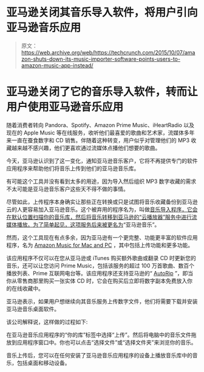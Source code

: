 # 亚马逊关闭其音乐导入软件，将用户引向亚马逊音乐应用

> 原文：<https://web.archive.org/web/https://techcrunch.com/2015/10/07/amazon-shuts-down-its-music-importer-software-points-users-to-amazon-music-app-instead/>

# 亚马逊关闭了它的音乐导入软件，转而让用户使用亚马逊音乐应用

随着消费者转向 Pandora、Spotify、Amazon Prime Music、iHeartRadio 以及现在的 Apple Music 等在线服务，收听他们最喜爱的歌曲和艺术家，流媒体多年来一直在蚕食数字和 CD 销售。伴随着这种转变，用户似乎对管理他们的 MP3 收藏越来越不感兴趣，他们更喜欢通过流媒体点播他们想要的歌曲。

今天，亚马逊认识到了这一变化，通知亚马逊音乐客户，它将不再提供专门的软件应用程序来帮助他们将音乐上传到他们的亚马逊音乐库。

有可能这个工具并没有看到太多的用途，因为导入然后组织 MP3 数字收藏的需求不太可能是亚马逊音乐客户这些天不得不做的事情。

尽管如此，上传程序本身确实让那些正在转换或只是试图将音乐收藏备份到亚马逊云的人更容易加入亚马逊音乐。这个被弃用的程序名为，叫做[音乐导入程序，它会在默认位置扫描你的音乐库，然后将音乐转移到亚马逊的“云播放器”服务中进行流媒体播放。为了简单起见，这项服务后来被](https://web.archive.org/web/20230303152507/http://www.cnet.com/how-to/get-started-with-amazons-scan-and-match-cloud-player-feature/)[更名为](https://web.archive.org/web/20230303152507/http://9to5mac.com/2014/06/12/amazon-prime-music-streaming-service-lands-on-ios-cloud-player-app-now-amazon-music/)“亚马逊音乐”。

然而，这个工具现在有点多余，因为亚马逊有一个更完整、功能更丰富的软件应用程序，名为 [Amazon Music for Mac and PC](https://web.archive.org/web/20230303152507/https://www.amazon.com/getamazonmusic) ，其中包括上传功能和更多功能。

该应用程序不仅可以在您从亚马逊或 iTunes 购买额外歌曲或翻录 CD 时更新您的音乐，还可以让您访问 Prime Music，包括该服务的超过 100 万首歌曲、数百个播放列表、Prime 互联网电台等。该应用程序还支持亚马逊的“ [AutoRip](https://web.archive.org/web/20230303152507/https://techcrunch.com/2013/01/10/amazon-launches-autorip-service-giving-customers-free-mp3s-for-cds-purchased-on-amazon-as-far-back-as-1998/) ”，即当你从零售商那里购买一张实体 CD 时，它会在购买后立即将数字副本免费放入你的在线收藏中。

亚马逊表示，如果用户想继续向其音乐服务上传数字文件，他们将需要下载并安装亚马逊音乐桌面软件。

该公司解释说，这样做的过程如下:

在亚马逊音乐应用程序的“你的库”标签中选择“上传”。然后将电脑中的音乐文件拖放到应用程序窗口中。你也可以点击“选择文件”或“选择文件夹”来浏览你的音乐。

音乐上传后，您可以在任何安装了亚马逊音乐应用程序的设备上播放音乐库中的音乐，包括桌面和移动设备。